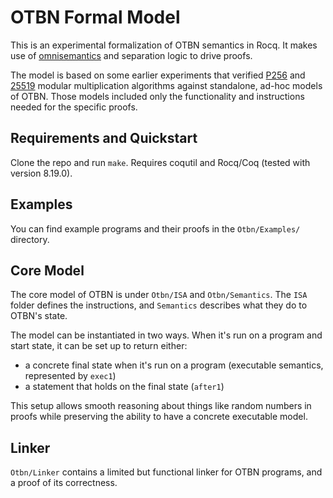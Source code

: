 # OTBN Formal Model

This is an experimental formalization of OTBN semantics in Rocq.
It makes use of [omnisemantics](https://www.chargueraud.org/research/2022/omnisemantics/omnisemantics.pdf) and separation logic to drive proofs.

The model is based on some earlier experiments that verified [P256](https://gist.github.com/jadephilipoom/5c1910fd355f730238c99ce620aed98a) and [25519](https://gist.github.com/jadephilipoom/41bb78778ddffdcd3f9e17ae5be26c73) modular multiplication algorithms against standalone, ad-hoc models of OTBN.
Those models included only the functionality and instructions needed for the specific proofs.

## Requirements and Quickstart

Clone the repo and run `make`.
Requires coqutil and Rocq/Coq (tested with version 8.19.0).

## Examples

You can find example programs and their proofs in the `Otbn/Examples/` directory.

## Core Model

The core model of OTBN is under `Otbn/ISA` and `Otbn/Semantics`.
The `ISA` folder defines the instructions, and `Semantics` describes what they do to OTBN's state.

The model can be instantiated in two ways.
When it's run on a program and start state, it can be set up to return either:
- a concrete final state when it's run on a program (executable semantics, represented by `exec1`)
- a statement that holds on the final state (`after1`)

This setup allows smooth reasoning about things like random numbers in proofs while preserving the ability to have a concrete executable model.

## Linker

`Otbn/Linker` contains a limited but functional linker for OTBN programs, and a proof of its correctness.
